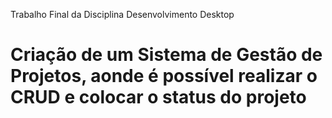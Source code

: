 Trabalho Final da Disciplina Desenvolvimento Desktop
# Criação de um Sistema de Gestão de Projetos, aonde é possível realizar o CRUD e colocar o status do projeto
